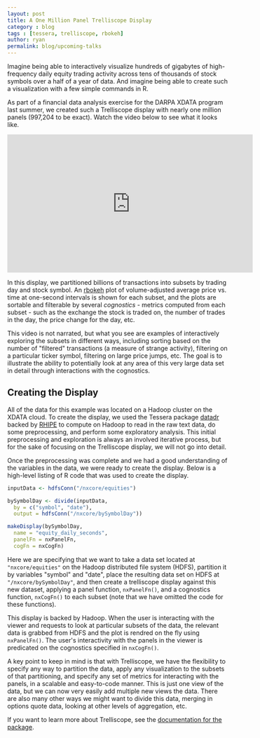 ```yaml
---
layout: post
title: A One Million Panel Trelliscope Display
category : blog
tags : [tessera, trelliscope, rbokeh]
author: ryan
permalink: blog/upcoming-talks
---
```


Imagine being able to interactively visualize hundreds of gigabytes of high-frequency daily equity trading activity across tens of thousands of stock symbols over a half of a year of data.  And imagine being able to create such a visualization with a few simple commands in R.

<!--more-->

As part of a financial data analysis exercise for the DARPA XDATA program last summer, we created such a Trelliscope display with nearly one million panels (997,204 to be exact).  Watch the video below to see what it looks like.

<iframe width="560" height="315" src="https://www.youtube.com/watch?v=KatkJx9Ui0o" frameborder="0" allowfullscreen></iframe>

In this display, we partitioned billions of transactions into subsets by trading day and stock symbol.  An [rbokeh](http://hafen.github.io/rbokeh/) plot of volume-adjusted average price vs. time at one-second intervals is shown for each subset, and the plots are sortable and filterable by several *cognostics* - metrics computed from each subset - such as the exchange the stock is traded on, the number of trades in the day, the price change for the day, etc.

<!-- Each panel is for one security symbol for one day.  The plot is the volume adjusted average per-second price vs. time, shown in blue, while a red vertical line for each second extends from the low to high values seen during that second.  For time points at which trades have been flagged by the data provider, an orange point is plotted.  Hovering on points provides additional information. -->

This video is not narrated, but what you see are examples of interactively exploring the subsets in different ways, including sorting based on the number of "filtered" transactions (a measure of strange activity), filtering on a particular ticker symbol, filtering on large price jumps, etc.  The goal is to illustrate the ability to potentially look at any area of this very large data set in detail through interactions with the cognostics.

## Creating the Display ##

All of the data for this example was located on a Hadoop cluster on the XDATA cloud.  To create the display, we used the Tessera package [datadr](http://tessera.io/docs-datadr/) backed by [RHIPE](https://github.com/tesseradata/RHIPE) to compute on Hadoop to read in the raw text data, do some preprocessing, and perform some exploratory analysis.  This initial preprocessing and exploration is always an involved iterative process, but for the sake of focusing on the Trelliscope display, we will not go into detail.

Once the preprocessing was complete and we had a good understanding of the variables in the data, we were ready to create the display.  Below is a high-level listing of R code that was used to create the display.

```r
inputData <- hdfsConn("/nxcore/equities")

bySymbolDay <- divide(inputData,
  by = c("symbol", "date"),
  output = hdfsConn("/nxcore/bySymbolDay"))

makeDisplay(bySymbolDay,
  name = "equity_daily_seconds",
  panelFn = nxPanelFn,
  cogFn = nxCogFn)
```

Here we are specifying that we want to take a data set located at `"nxcore/equities"` on the Hadoop distributed file system (HDFS), partition it by variables "symbol" and "date", place the resulting data set on HDFS at `"/nxcore/bySymbolDay"`, and then create a trelliscope display against this new dataset, applying a panel function, `nxPanelFn()`, and a cognostics function, `nxCogFn()` to each subset (note that we have omitted the code for these functions).

This display is backed by Hadoop.  When the user is interacting with the viewer and requests to look at particular subsets of the data, the relevant data is grabbed from HDFS and the plot is rendred on the fly using `nxPanelFn()`.  The user's interactivity with the panels in the viewer is predicated on the cognostics specified in `nxCogFn()`.

A key point to keep in mind is that with Trelliscope, we have the flexibility to specify any way to partition the data, apply any visualization to the subsets of that partitioning, and specify any set of metrics for interacting with the panels, in a scalable and easy-to-code manner.  This is just one view of the data, but we can now very easily add multiple new views the data.  There are also many other ways we might want to divide this data, merging in options quote data, looking at other levels of aggregation, etc.

If you want to learn more about Trelliscope, see the [documentation for the package](http://tessera.io/docs-trelliscope/).

